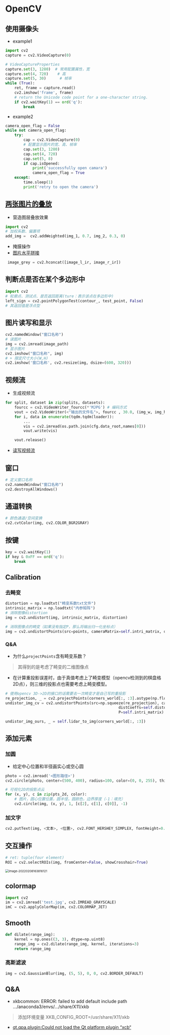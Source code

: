 # OpenCV

## 使用摄像头

- example1

```python
import cv2
capture = cv2.VideoCapture(0)

# VideoCaptureProperties
capture.set(3, 1280)  # 常用配置属性，宽
capture.set(4, 720)    # 高
capture.set(5, 30)      # 帧率
while (True):
    ret, frame = capture.read()                           
    cv2.imshow('frame', frame)
    # return the Unicode code point for a one-character string.
    if cv2.waitKey(1) == ord('q'):
        break
```

- example2

```python
camera_open_flag = False
while not camera_open_flag:
    try:
        cap = cv2.VideoCapture(0)
        # 配置显示图片的宽、高、帧率
        cap.set(3, 1280)
        cap.set(4, 720)
        cap.set(5, 8)
        if cap.isOpened:
            print('successfully open camara')
            camera_open_flag = True
    except:
        time.sleep(1)
        print('retry to open the camera')
```

## [两张图片的叠放](https://blog.csdn.net/fanjiule/article/details/81607873)

- 营造图层叠放效果

```python
import cv2
# 加权系数、偏置项
add_img =  cv2.addWeighted(img_1, 0.7, img_2, 0.3, 0)
```

- 掩膜操作
- [图片水平拼接](https://note.nkmk.me/en/python-opencv-hconcat-vconcat-np-tile/)

```python
 image_grey = cv2.hconcat([image_l_ir, image_r_ir])
```

## 判断点是否在某个多边形中

```python
import cv2
# 轮廓点、测试点、是否返回距离(ture：表示该点在多边形中)
left_sign = cv2.pointPolygonTest(contour_, test_point, False)
# 其返回值是浮点型
```

## 图片读写和显示

```python
cv2.namedWindow("窗口名称")
# 读图片
img = cv2.imread(image_path)
# 显示图片
cv2.imshow("窗口名称", img)
# + 限定尺寸大小(W,H)
cv2.imshow('窗口名称', cv2.resize(img, dsize=(600, 320)))
```

## 视频流

- 生成视频流

```python
for split, dataset in zip(splits, datasets):
    fourcc = cv2.VideoWriter_fourcc(*'MJPG') # 编码方式
    vout = cv2.VideoWriter(<"输出的文件名">, fourcc , 30.0, (img_w, img_h))
    for i, data in enumerate(tqdm.tqdm(loader)):
        ...            
        vis = cv2.imread(os.path.join(cfg.data_root,names[0]))
        vout.write(vis)

    vout.release()
```

- [读写视频流](https://learnopencv.com/read-write-and-display-a-video-using-opencv-cpp-python/)

## 窗口

```python
# 定义窗口名称
cv2.namedWindow("窗口名称")
cv2.destroyAllWindows()
```

## 通道转换

```python
# 颜色通道/空间变换
cv2.cvtColor(img, cv2.COLOR_BGR2GRAY)
```

## 按键

```python
key = cv2.waitKey(1)
if key & 0xFF == ord('q'):
    break
```

## Calibration

### 去畸变

```python
distortion = np.loadtxt("畸变系数txt文件")
intrinsic_matrix = np.loadtxt("内参矩阵")
# 消除图像distortion
img = cv2.undistort(img, intrinsic_matrix, distortion)

# 消除图像点的畸变（如果没有指定P，那么将输出归一化坐标点）
img = cv2.undistortPoints(src=points, cameraMatrix=self.intri_matrix, distCoeffs=distortion, P=intrinsic_matrix)
```

### Q&A

- 为什么`projectPoints`含有畸变系数？

> 其得到的是考虑了畸变的二维图像点

- 在计算重投影误差时，由于真值考虑上了畸变模型（opencv检测到的棋盘格2D点），则三维的投影点也需要考虑上畸变模型。

```python
# 使用opencv 3D->2D的接口的话需要去一次畸变才是自己写的重投影
re_projection, _ = cv2.projectPoints(corners_world[:, :3].astype(np.float32), rvec, tvec, self.intri_matrix, self.distor)
undistor_img_cv = cv2.undistortPoints(src=np.squeeze(re_projection), cameraMatrix=self.intri_matrix,
                                                  distCoeffs=self.distor,
                                                  P=self.intri_matrix)

undistor_img_ours, _ = self.lidar_to_img(corners_world[:, :3])
```

## 添加元素

### 加圆

- 给定中心位置和半径画实心或空心圆

```python
photo = cv2.imread('<图形路径>')
cv2.circle(photo, center=(500, 400), radius=100, color=(0, 0, 255), thickness=2)

# 可视化2D的投影点云
for (x, y), c in zip(pts_2d, color):
    # 图片，圆心位置位置，圆半径，圆颜色，边界厚度（-1：填充）
    cv2.circle(img, (x, y), 1, [c[2], c[1], c[0]], -1)
```

### 加文字

```python
cv2.putText(img, <文本>, <位置>, cv2.FONT_HERSHEY_SIMPLEX, fontHeight=0.5, color(255, 0, 255), thickness=1)
```

## 交互操作

```python
# ret: tuple(four element)
ROI = cv2.selectROIs(img, fromCenter=False, showCrosshair=True)
```

<img src="https://natsu-akatsuki.oss-cn-guangzhou.aliyuncs.com/img/image-20220208163816121.png" alt="image-20220208163816121" style="zoom:67%;" />

## colormap

``` python
import cv2
im = cv2.imread('test.jpg', cv2.IMREAD_GRAYSCALE)
imC = cv2.applyColorMap(im, cv2.COLORMAP_JET)
```

## Smooth

```python
def dilate(range_img):
    kernel = np.ones((3, 3), dtype=np.uint8)
    range_img = cv2.dilate(range_img, kernel, iterations=3)
    return range_img

```

### 高斯滤波

```python
img = cv2.GaussianBlur(img, (5, 5), 0, 0, cv2.BORDER_DEFAULT)
```

## Q&A

- xkbcommon: ERROR: failed to add default include path .../anaconda3/envs/.../share/X11/xkb

> 添加环境变量 XKB_CONFIG_ROOT=/usr/share/X11/xkb

- [qt.qpa.plugin:Could not load the Qt platform plugin “xcb“](https://blog.csdn.net/LOVEmy134611/article/details/107212845)

